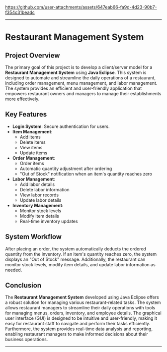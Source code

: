 

https://github.com/user-attachments/assets/647eab66-fa9d-4d23-90b7-f354c31beadc

---

# Restaurant Management System

## Project Overview

The primary goal of this project is to develop a client/server model for a **Restaurant Management System** using **Java Eclipse**. This system is designed to automate and streamline the daily operations of a restaurant, including order management, menu management, and labor management. The system provides an efficient and user-friendly application that empowers restaurant owners and managers to manage their establishments more effectively.

## Key Features

- **Login System**: Secure authentication for users.
- **Item Management**:
  - Add items
  - Delete items
  - View items
  - Update items
- **Order Management**:
  - Order items
  - Automatic quantity adjustment after ordering
  - "Out of Stock" notification when an item's quantity reaches zero
- **Labor Management**:
  - Add labor details
  - Delete labor information
  - View labor records
  - Update labor details
- **Inventory Management**:
  - Monitor stock levels
  - Modify item details
  - Real-time inventory updates

## System Workflow

After placing an order, the system automatically deducts the ordered quantity from the inventory. If an item's quantity reaches zero, the system displays an "Out of Stock" message. Additionally, the restaurant can monitor stock levels, modify item details, and update labor information as needed.

## Conclusion

The **Restaurant Management System** developed using Java Eclipse offers a robust solution for managing various restaurant-related tasks. The system allows restaurant managers to streamline their daily operations with tools for managing menus, orders, inventory, and employee details. The graphical user interface (GUI) is designed to be intuitive and user-friendly, making it easy for restaurant staff to navigate and perform their tasks efficiently. Furthermore, the system provides real-time data analysis and reporting, enabling restaurant managers to make informed decisions about their business operations.

---
